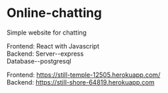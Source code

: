 # Online-chatting
Simple website for chatting


Frontend: React with Javascript<br />
Backend: Server--express<br />
         Database--postgresql

Frontend: https://still-temple-12505.herokuapp.com/<br />
Backend: https://still-shore-64819.herokuapp.com

